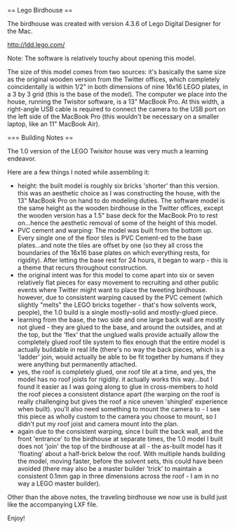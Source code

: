 == Lego Birdhouse ==

The birdhouse was created with version 4.3.6 of Lego Digital Designer for the Mac. 

http://ldd.lego.com/

Note: The software is relatively touchy about opening this model.

The size of this model comes from two sources: it's basically the same size as the original wooden version from the Twitter offices, which completely coincidentally is within 1/2" in both dimensions of nine 16x16 LEGO plates, in a 3 by 3 grid (this is the base of the model). The computer we place into the house, running the Twisitor software, is a 13" MacBook Pro. At this width, a right-angle USB cable is required to connect the camera to the USB port on the left side of the MacBook Pro (this wouldn't be necessary on a smaller laptop, like an 11" MacBook Air).

=== Building Notes ==

The 1.0 version of the LEGO Twisitor house was very much a learning endeavor.

Here are a few things I noted while assembling it:

* height: the built model is roughly six bricks 'shorter' than this version. this was an aesthetic choice as I was constructing the house, with the 13" MacBook Pro on hand to do modeling duties. The software model is the same height as the wooden birdhouse in the Twitter offices, except the wooden version has a 1.5" base deck for the MacBook Pro to rest on...hence the aesthetic removal of some of the height of this model.
* PVC cement and warping: The model was built from the bottom up. Every single one of the floor tiles is PVC Cement-ed to the base plates...and note the tiles are offset by one (so they all cross the boundaries of the 16x16 base plates on which everything rests, for rigidity). After letting the base rest for 24 hours, it began to warp - this is a theme that recurs throughout construction.
* the original intent was for this model to come apart into six or seven relatively flat pieces for easy movement to recruiting and other public events where Twitter might want to place the tweeting birdhouse. however, due to consistent warping caused by the PVC cement (which slightly "melts" the LEGO bricks together - that's how solvents work, people), the 1.0 build is a single mostly-solid and mostly-glued piece.
* learning from the base, the two side and one large back wall are mostly not glued - they are glued to the base, and around the outsides, and at the top, but the 'flex' that the unglued walls provide actually allow the completely glued roof tile system to flex enough that the entire model is actually buildable in real life (there's no way the back pieces, which is a 'ladder' join, would actually be able to be fit together by humans if they were anything but permanently attached.
* yes, the roof is completely glued, one roof tile at a time, and yes, the model has no roof joists for rigidity. it actually works this way...but I found it easier as I was going along to glue in cross-members to hold the roof pieces a consistent distance apart (the warping on the roof is really challenging but gives the roof a nice uneven 'shingled' experience when built). you'll also need something to mount the camera to - I see this piece as wholly custom to the camera you choose to mount, so I didn't put my roof joist and camera mount into the plan.
* again due to the consistent warping, since I built the back wall, and the front 'entrance' to the birdhouse at separate times, the 1.0 model I built does not 'join' the top of the birdhouse at all - the as-built model has it 'floating' about a half-brick below the roof. With multiple hands building the model, moving faster, before the solvent sets, this could have been avoided (there may also be a master builder 'trick' to maintain a consistent 0.1mm gap in three dimensions across the roof - I am in no way a LEGO master builder).

Other than the above notes, the traveling birdhouse we now use is build just like the accompanying LXF file. 

Enjoy!